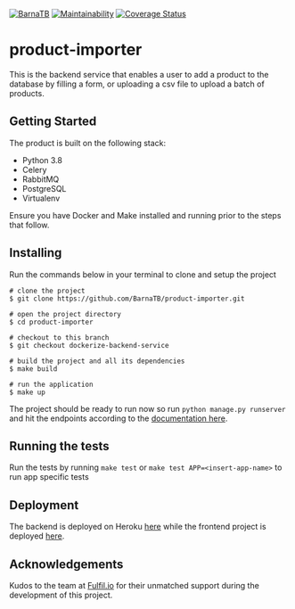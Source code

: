 [![BarnaTB](https://circleci.com/gh/BarnaTB/product-importer.svg?style=shield)](https://circleci.com/gh/BarnaTB/product-importer)  [![Maintainability](https://api.codeclimate.com/v1/badges/15df0093a42d8012885a/maintainability)](https://codeclimate.com/github/BarnaTB/product-importer/maintainability)  [![Coverage Status](https://coveralls.io/repos/github/BarnaTB/product-importer/badge.svg?branch=main)](https://coveralls.io/github/BarnaTB/product-importer?branch=main)

# product-importer
This is the backend service that enables a user to add a product to the database by filling a form, or uploading a csv file to upload a batch of products.

## Getting Started
The product is built on the following stack:

* Python 3.8
* Celery
* RabbitMQ
* PostgreSQL
* Virtualenv

Ensure you have Docker and Make installed and running prior to the steps that follow.

## Installing

Run the commands below in your terminal to clone and setup the project

```shell
# clone the project
$ git clone https://github.com/BarnaTB/product-importer.git

# open the project directory
$ cd product-importer

# checkout to this branch
$ git checkout dockerize-backend-service

# build the project and all its dependencies
$ make build

# run the application
$ make up
```

The project should be ready to run now so run `python manage.py runserver` and hit the endpoints according to the [documentation here](https://fulfilproductimporter.herokuapp.com/api/v1/docs/).

## Running the tests
Run the tests by running `make test` or `make test APP=<insert-app-name>` to run app specific tests

## Deployment

The backend is deployed on Heroku [here](https://fulfilproductimporter.herokuapp.com) while the frontend project is deployed [here](https://fulfillproductimporter.herokuapp.com).

## Acknowledgements

Kudos to the team at [Fulfil.io](https://fulfil.io) for their unmatched support during the development of this project.
